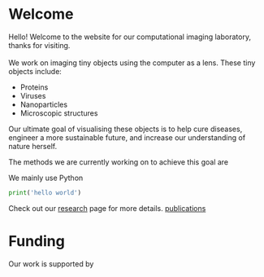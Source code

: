 # Welcome

Hello! Welcome to the website for our computational imaging laboratory, thanks for visiting.
<br>
<br>
We work on imaging tiny objects using the computer as a lens. These tiny objects include:
* Proteins
* Viruses
* Nanoparticles
* Microscopic structures

Our ultimate goal of visualising these objects is to help cure diseases, engineer a more sustainable future, and increase our understanding of nature herself.

The methods we are currently working on to achieve this goal are



We mainly use Python
```python
print('hello world')
```



Check out our 
[research](research.md) page for more details.
[publications](publications.md)


# Funding 
Our work is supported by 


